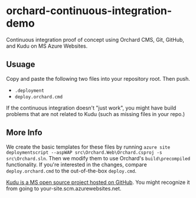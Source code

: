 orchard-continuous-integration-demo
===================================

Continuous integration proof of concept using Orchard CMS, Git, GitHub, and Kudu on MS Azure Websites.

## Usuage

Copy and paste the following two files into your repository root. Then push.

- `.deployment`
- `deploy.orchard.cmd`

If the continuous integration doesn't "just work", you might have build problems that are not related to Kudu (such as missing files in your repo.)

## More Info

We create the basic templates for these files by running `azure site deploymentscript --aspWAP src\Orchard.Web\Orchard.csproj -s src\Orchard.sln`. Then we modify them to use Orchard's `build\precompiled` functionality. If you're interested in the changes, compare `deploy.orchard.cmd` to the out-of-the-box `deploy.cmd`.

[Kudu is a MS open source project hosted on GitHub](https://github.com/projectkudu/kudu). You might recognize it from going to your-site.scm.azurewebsites.net.
